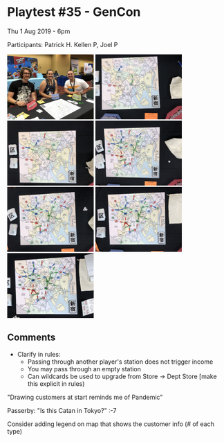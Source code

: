 # Playtest #35 - GenCon

Thu 1 Aug 2019 - 6pm

Participants: Patrick H. Kellen P, Joel P

<img src="images/pt35/pt35-1862.jpg" height="150px"/> <img src="images/pt35/pt35-1863.jpg" height="150px"/> <img src="images/pt35/pt35-1864.jpg" height="150px"/> <img src="images/pt35/pt35-1865.jpg" height="150px"/> <img src="images/pt35/pt35-1866.jpg" height="150px"/> <img src="images/pt35/pt35-1867.jpg" height="150px"/> <img src="images/pt35/pt35-1868.jpg" height="150px"/> 

## Comments

* Clarify in rules:
  * Passing through another player's station does not trigger income
  * You may pass through an empty station
  * Can wildcards be used to upgrade from Store -> Dept Store [make this explicit in rules)

"Drawing customers at start reminds me of Pandemic"

Passerby: "Is this Catan in Tokyo?" :-7

Consider adding legend on map that shows the customer info (# of each type)